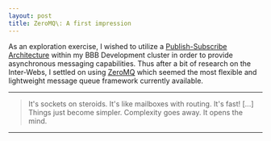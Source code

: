 ```yaml
---
layout: post
title: ZeroMQ\: A first impression
---
```

As an exploration exercise, I wished to utilize a [Publish-Subscribe Architecture](http://en.wikipedia.org/wiki/Publish%E2%80%93subscribe_pattern) within my BBB Development cluster in order to provide asynchronous messaging capabilities. Thus after a bit of research on the Inter-Webs, I settled on using [ZeroMQ](http://zeromq.org/) which seemed the most flexible and lightweight message queue framework currently available. 

---
> It's sockets on steroids. It's like mailboxes with routing. It's fast! [...] Things just become simpler. Complexity goes away. It opens the mind.
---

